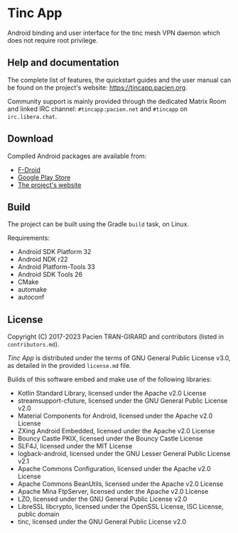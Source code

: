 Tinc App
========

Android binding and user interface for the tinc mesh VPN daemon which does not require root privilege.


Help and documentation
----------------------

The complete list of features, the quickstart guides and the user manual can be found on the project's website: https://tincapp.pacien.org.

Community support is mainly provided through the dedicated Matrix Room and linked IRC channel: `#tincapp:pacien.net` and `#tincapp` on `irc.libera.chat`.


Download
--------

Compiled Android packages are available from:

* [F-Droid](https://f-droid.org/packages/org.pacien.tincapp/)
* [Google Play Store](https://play.google.com/store/apps/details?id=org.pacien.tincapp)
* [The project's website](https://tincapp.pacien.org)


Build
-----

The project can be built using the Gradle `build` task, on Linux.

Requirements:

- Android SDK Platform 32
- Android NDK r22
- Android Platform-Tools 33
- Android SDK Tools 26
- CMake
- automake
- autoconf


License
-------

Copyright (C) 2017-2023 Pacien TRAN-GIRARD and contributors (listed in `contributors.md`).

_Tinc App_ is distributed under the terms of GNU General Public License v3.0,
as detailed in the provided `license.md` file.

Builds of this software embed and make use of the following libraries:

* Kotlin Standard Library, licensed under the Apache v2.0 License
* streamsupport-cfuture, licensed under the GNU General Public License v2.0
* Material Components for Android, licensed under the Apache v2.0 License
* ZXing Android Embedded, licensed under the Apache v2.0 License
* Bouncy Castle PKIX, licensed under the Bouncy Castle License
* SLF4J, licensed under the MIT License
* logback-android, licensed under the GNU Lesser General Public License v2.1
* Apache Commons Configuration, licensed under the Apache v2.0 License
* Apache Commons BeanUtils, licensed under the Apache v2.0 License
* Apache Mina FtpServer, licensed under the Apache v2.0 License
* LZO, licensed under the GNU General Public License v2.0
* LibreSSL libcrypto, licensed under the OpenSSL License, ISC License, public domain
* tinc, licensed under the GNU General Public License v2.0
